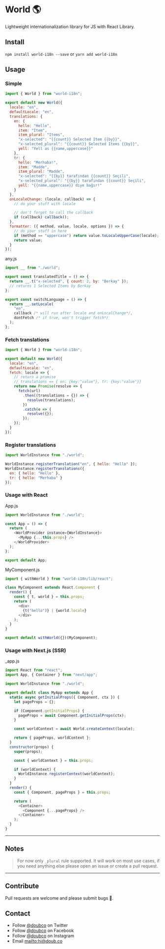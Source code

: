 # World 🌎

Lightweight internationalization library for JS with React Library.

## Install

`npm install world-i18n --save` or `yarn add world-i18n`

## Usage

### Simple

```js
import { World } from "world-i18n";

export default new World({
  locale: "en",
  defaultLocale: "en",
  translations: {
    en: {
      hello: "Hello",
      item: "Item",
      item_plural: "Items",
      "x-selected": "{{count}} Selected Item {{by}}",
      "x-selected_plural": "{{count}} Selected Items {{by}}",
      yell: "Yell as {{name,uppercase}}"
    },
    tr: {
      hello: "Merhaba!",
      item: "Madde",
      item_plural: "Madde",
      "x-selected": "{{by}} tarafından {{count}} Seçili",
      "x-selected_plural": "{{by}} tarafından {{count}} Seçili",
      yell: "{{name,uppercase}} diye bağır!"
    }
  },
  onLocaleChange: (locale, callback) => {
    // do your stuff with locale

    // don't forget to call the callback
    if (callback) callback();
  },
  formatter: ({ method, value, locale, options }) => {
    // do your stuff in here
    if (method == "uppercase") return value.toLocaleUpperCase(locale);
    return value;
  }
});
```

any.js

```js
import __ from "./world";

export const translatedTitle = () => {
  return __.t("x-selected", { count: 2, by: "Berkay" });
  // returns 1 Selected Items by Berkay
};

export const switchLanguage = () => {
  return __.setLocale(
    "en",
    callback /* will run after locale and onLocalChange*/,
    dontFetch /* if true, won't trigger fetch*/
  );
};
```

### Fetch translations

```js
import { World } from "world-i18n";

export default new World({
  locale: "en",
  defaultLocale: "en",
  fetch: locale => {
    // return a promise
    // translations == { en: {key:"value"}, tr: {key:"value"}}
    return new Promise(resolve => {
      fetch(url)
        .then((translations = {}) => {
          resolve(translations);
        })
        .catch(e => {
          resolve({});
        });
    });
  }
});
```

### Register translations

```js
import WorldInstance from "./world";

WorldInstance.registerTranslation("en", { hello: "Hello" });
WorldInstance.registerTranslations({
  en: { hello: "Hello" },
  tr: { hello: "Merhaba" }
});
```

### Usage with React

App.js

```js
import WorldInstance from "./world";

const App = () => {
  return (
    <WorldProvider instance={WorldInstance}>
      <MyApp {...this.props} />
    </WorldProvider>
  );
};

export default App;
```

MyComponent.js

```js
import { withWorld } from "world-i18n/lib/react";

class MyComponent extends React.Component {
  render() {
    const { t, world } = this.props;
    return (
      <div>
        {t("hello")} | {world.locale}
      </div>
    );
  }
}

export default withWorld({})(MyComponent);
```

### Usage with Next.js (SSR)

\_app.js

```js
import React from "react";
import App, { Container } from "next/app";

import WorldInstance from "./world";

export default class MyApp extends App {
  static async getInitialProps({ Component, ctx }) {
    let pageProps = {};

    if (Component.getInitialProps) {
      pageProps = await Component.getInitialProps(ctx);
    }

    const worldContext = await World.createContext(locale);

    return { pageProps, worldContext };
  }
  constructor(props) {
    super(props);

    const { worldContext } = this.props;

    if (worldContext) {
      WorldInstance.registerContext(worldContext);
    }
  }
  render() {
    const { Component, pageProps } = this.props;

    return (
      <Container>
        <Component {...pageProps} />
      </Container>
    );
  }
}
```

---

## Notes

> For now only `_plural` rule supported. It will work on most use cases, if you need anything else please open an issue or create a pull request.

---

## Contribute

Pull requests are welcome and please submit bugs 🐛.

## Contact

- Follow [@doubco](https://twitter.com/doubco) on Twitter
- Follow [@doubco](http://facebook.com/doubco) on Facebook
- Follow [@doubco](http://instagram.com/doubco) on Instagram
- Email <mailto:hi@doub.co>
